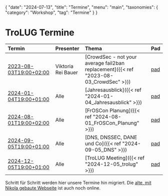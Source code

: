 {
   "date": "2024-07-13",
   "title": "Termine",
   "menu": "main",
   "taxonomies": {
        "category": "Workshop",
        "tag": "Termine"
    }
}

# TroLUG Termine

| Termin                                              | Presenter          | Thema                                                                                 | Pad                                       |
|:----------------------------------------------------|:-------------------|:--------------------------------------------------------------------------------------|:------------------------------------------|
| [2023-08-03T19:00+02:00](/ics/2023-08-03T1700Z.ics) | Viktoria Rei Bauer | [CrowdSec - not your average fail2ban replacement]({{< ref "2023-08-03_CrowdSec" >}}) | [pad](https://trolug.pads.ccc.de/2023-08) |
| [2024-01-04T19:00+01:00](/ics/2024-01-04T1800Z.ics) | Alle               | [Jahresausblick]({{< ref "2024-01-04_Jahresausblick" >}})                             | [pad](https://trolug.pads.ccc.de/2024-01) |
| [2024-08-01T19:00+02:00](/ics/2024-08-01T1700Z.ics) | Alle               | [FrOSCon Planung]({{< ref "2024-08-01_FrOSCon_Planung" >}})                           | [pad](https://trolug.pads.ccc.de/2024-08) |
| [2024-09-05T19:00+01:00](/ics/2024-09-05T1800Z.ics) | Alle               | [DNS, DNSSEC, DANE und Co]({{< ref "2024-09-05_DNS" >}})                              | [pad](https://trolug.pads.ccc.de/2024-09) |
| [2024-12-05T19:00+01:00](/ics/2024-12-05T1800Z.ics) | Alle               | [TroLUG Meeting]({{< ref "2024-12-05_trolug" >}})                                     | [pad](https://trolug.pads.ccc.de/2024-12) |

Schritt für Schritt werden hier unsere Termine hin migriert.
Die [alte, mit Nikola gebaute Webseite](http://nikola.trolug.de/) ist auch noch online.
